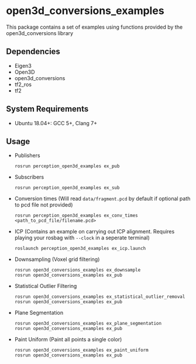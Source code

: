 # open3d_conversions_examples

This package contains a set of examples using functions provided by the open3d_conversions library

## Dependencies

* Eigen3
* Open3D
* open3d_conversions
* tf2_ros
* tf2

## System Requirements

* Ubuntu 18.04+: GCC 5+, Clang 7+

## Usage

* Publishers

    ```
    rosrun perception_open3d_examples ex_pub
    ```

* Subscribers

    ```
    rosrun perception_open3d_examples ex_sub
    ```

* Conversion times (Will read ```data/fragment.pcd``` by default if optional path to pcd file not provided)

    ```
    rosrun perception_open3d_examples ex_conv_times <path_to_pcd_file/filename.pcd>
    ```

* ICP (Contains an example on carrying out ICP alignment. Requires playing your rosbag with `--clock` in a seperate terminal)

    ```
    roslaunch perception_open3d_examples ex_icp.launch
    ```

* Downsampling (Voxel grid filtering)

    ```
    rosrun open3d_conversions_examples ex_downsample
    rosrun open3d_conversions_examples ex_pub
    ```

* Statistical Outlier Filtering

    ```
    rosrun open3d_conversions_examples ex_statistical_outlier_removal
    rosrun open3d_conversions_examples ex_pub
    ```

* Plane Segmentation

    ```
    rosrun open3d_conversions_examples ex_plane_segmentation
    rosrun open3d_conversions_examples ex_pub
    ```

* Paint Uniform (Paint all points a single color)

    ```
    rosrun open3d_conversions_examples ex_paint_uniform
    rosrun open3d_conversions_examples ex_pub
    ```
